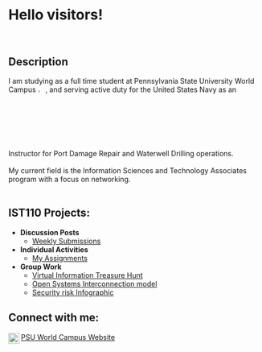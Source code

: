 <h1>Hello visitors!<br>
<br>
<h2>Description</h2>
I am studying as a full time student at Pennsylvania State University World Campus <img src="https://github.com/user-attachments/assets/bc38827b-ce23-4fdf-8fde-26f90c2dc760" height="3%" width="3%" />, and serving active duty for the United States Navy as an Instructor for Port Damage Repair and Waterwell Drilling operations.<br>
<br>
My current field is the Information Sciences and Technology Associates program with a focus on networking.<br/>
<br>


<h2>IST110 Projects:</h2>

- <b>Discussion Posts</b>
  - [Weekly Submissions](https://github.com/Scyp-exe/Discussion-Posts)
- <b>Individual Activities</b>
  - [My Assignments](https://github.com/Scyp-exe/Individual-Assignments)
- <b>Group Work</b>
  - [Virtual Information Treasure Hunt](https://github.com/Scyp-exe/Group-activity-1)
  - [Open Systems Interconnection model](https://github.com/Scyp-exe/Group-activity-2)
  - [Security risk Infographic](https://github.com/Scyp-exe/Group-activity-3)

<h2>Connect with me:</h2>

[<img align="left" alt="ErajahScypion | LinkedIn" width="22px" src="https://cdn.jsdelivr.net/npm/simple-icons@v3/icons/linkedin.svg" />][linkedin]

[linkedin]: https://www.linkedin.com/in/erajah-scypion
<a href="https://www.worldcampus.psu.edu/">PSU World Campus Website</a>
